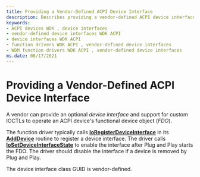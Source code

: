 ```yaml
---
title: Providing a Vendor-Defined ACPI Device Interface
description: Describes providing a vendor-defined ACPI device interface
keywords:
- ACPI devices WDK , device interfaces
- vendor-defined device interfaces WDK ACPI
- device interfaces WDK ACPI
- function drivers WDK ACPI , vendor-defined device interfaces
- WDM function drivers WDK ACPI , vendor-defined device interfaces
ms.date: 08/17/2021
---
```


# Providing a Vendor-Defined ACPI Device Interface

A vendor can provide an optional *device interface* and support for custom IOCTLs to operate an ACPI device's functional device object (*FDO*).

The function driver typically calls [**IoRegisterDeviceInterface**](/windows-hardware/drivers/ddi/wdm/nf-wdm-ioregisterdeviceinterface) in its [**AddDevice**](/windows-hardware/drivers/ddi/wdm/nc-wdm-driver_add_device) routine to register a device interface. The driver calls [**IoSetDeviceInterfaceState**](/windows-hardware/drivers/ddi/wdm/nf-wdm-iosetdeviceinterfacestate) to enable the interface after Plug and Play starts the FDO. The driver should disable the interface if a device is removed by Plug and Play.

The device interface class GUID is vendor-defined.
